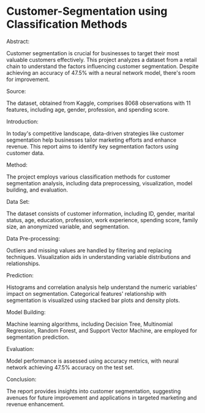 # Customer-Segmentation using Classification Methods
Abstract:

Customer segmentation is crucial for businesses to target their most valuable customers effectively. This project analyzes a dataset from a retail chain to understand the factors influencing customer segmentation. Despite achieving an accuracy of 47.5% with a neural network model, there's room for improvement.

Source:

The dataset, obtained from Kaggle, comprises 8068 observations with 11 features, including age, gender, profession, and spending score.

Introduction:

In today's competitive landscape, data-driven strategies like customer segmentation help businesses tailor marketing efforts and enhance revenue. This report aims to identify key segmentation factors using customer data.

Method:

The project employs various classification methods for customer segmentation analysis, including data preprocessing, visualization, model building, and evaluation.

Data Set:

The dataset consists of customer information, including ID, gender, marital status, age, education, profession, work experience, spending score, family size, an anonymized variable, and segmentation.

Data Pre-processing:

Outliers and missing values are handled by filtering and replacing techniques. Visualization aids in understanding variable distributions and relationships.

Prediction:

Histograms and correlation analysis help understand the numeric variables' impact on segmentation. Categorical features' relationship with segmentation is visualized using stacked bar plots and density plots.

Model Building:

Machine learning algorithms, including Decision Tree, Multinomial Regression, Random Forest, and Support Vector Machine, are employed for segmentation prediction.

Evaluation:

Model performance is assessed using accuracy metrics, with neural network achieving 47.5% accuracy on the test set.

Conclusion:

The report provides insights into customer segmentation, suggesting avenues for future improvement and applications in targeted marketing and revenue enhancement.






